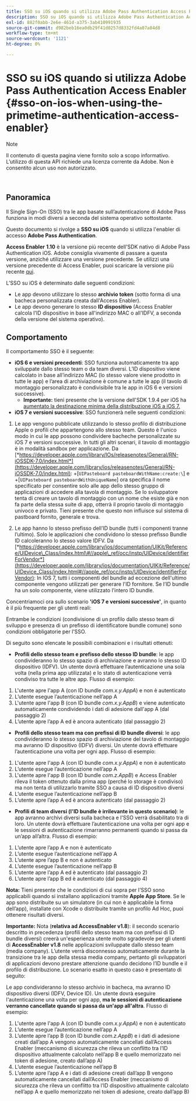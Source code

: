 ```yaml
---
title: SSO su iOS quando si utilizza Adobe Pass Authentication Access Enabler
description: SSO su iOS quando si utilizza Adobe Pass Authentication Access Enabler
exl-id: 882f0abb-2e6e-461d-a375-3ab410991935
source-git-commit: d982beb16ea0db29f41d0257d8332fd4a07a84d8
workflow-type: tm+mt
source-wordcount: '1121'
ht-degree: 0%

---
```


# SSO su iOS quando si utilizza Adobe Pass Authentication Access Enabler {#sso-on-ios-when-using-the-primetime-authentication-access-enabler}

>[!NOTE]
>
>Il contenuto di questa pagina viene fornito solo a scopo informativo. L’utilizzo di questa API richiede una licenza corrente da Adobe. Non è consentito alcun uso non autorizzato.

</br>

## Panoramica

Il Single Sign-On (SSO) tra le app basate sull’autenticazione di Adobe Pass funziona in modi diversi a seconda del sistema operativo sottostante.

Questo documento si rivolge a **SSO su iOS** quando si utilizza l&#39;enabler di accesso **Adobe Pass Authentication**.

**Access Enabler** **1.10** è la versione più recente dell&#39;SDK nativo di Adobe Pass Authentication iOS. Adobe consiglia vivamente di passare a questa versione, anziché utilizzare una versione precedente. Se utilizzi una versione precedente di Access Enabler, puoi scaricare la versione più recente [qui](https://tve.zendesk.com/hc/en-us/articles/204963209-iOS-Native-AccessEnabler-Library).

L’SSO su iOS è determinato dalle seguenti condizioni:

- Le app devono utilizzare lo stesso **archivio token** (sotto forma di una bacheca personalizzata creata dall&#39;Access Enabler).
- Le app devono generare lo stesso **ID dispositivo** (Access Enabler calcola l&#39;ID dispositivo in base all&#39;indirizzo MAC o all&#39;IDFV, a seconda della versione del sistema operativo).

## Comportamento

Il comportamento SSO è il seguente:

- **iOS 6 e versioni precedenti**: SSO funziona automaticamente tra app sviluppate dallo stesso team o da team diversi. L’ID dispositivo viene calcolato in base all’indirizzo MAC (lo stesso valore viene prodotto in tutte le app) e l’area di archiviazione è comune a tutte le app (il tavolo di montaggio personalizzato è condivisibile tra le app in iOS 6 e versioni successive).
   - **Importante:** tieni presente che la versione dell&#39;SDK 1.9.4 per iOS ha [aumentato la destinazione minima della distribuzione iOS a iOS 7.](https://tve.zendesk.com/hc/en-us/articles/204963209-iOS-Native-AccessEnabler-Library)
- **iOS 7 e versioni successive**: SSO funzionerà nelle seguenti condizioni:

1. Le app vengono pubblicate utilizzando lo stesso profilo di distribuzione Apple o profili che appartengono allo stesso team. Questo è l&#39;unico modo in cui le app possono condividere bacheche personalizzate su iOS 7 e versioni successive. In tutti gli altri scenari, il tavolo di montaggio è in modalità sandbox per applicazione. Da [*https://developer.apple.com/library/IOs/releasenotes/General/RN-iOSSDK-7.0/index.html*](https://developer.apple.com/library/ios/releasenotes/General/RN-iOSSDK-7.0/index.html): \+\[`UIPasteboard pasteboardWithName:create:\`] e +\[`UIPasteboard pasteboardWithUniqueName`\] ora specifica il nome specificato per consentire solo alle app dello stesso gruppo di applicazioni di accedere alla tavola di montaggio. Se lo sviluppatore tenta di creare un tavolo di montaggio con un nome che esiste già e non fa parte della stessa suite di app, otterrà il proprio tavolo di montaggio univoco e privato. Tieni presente che questo non influisce sul sistema di pastboard fornito, generale e trova.

1. Le app hanno lo stesso prefisso dell’ID bundle (tutti i componenti tranne l’ultimo). Solo le applicazioni che condividono lo stesso prefisso Bundle ID calcoleranno lo stesso valore IDFV. Da [*https://developer.apple.com/library/ios/documentation/UIKit/Reference/UIDevice\_Class/index.html\#//apple\_ref/occ/instp/UIDevice/identifierForVendor*](https://developer.apple.com/library/ios/documentation/UIKit/Reference/UIDevice_Class/index.html#//apple_ref/occ/instp/UIDevice/identifierForVendor): In IOS 7, tutti i componenti del bundle ad eccezione dell&#39;ultimo componente vengono utilizzati per generare l&#39;ID fornitore. Se l’ID bundle ha un solo componente, viene utilizzato l’intero ID bundle.

Concentriamoci ora sullo scenario **&#39;iOS 7 e versioni successive&#39;**, in quanto è il più frequente per gli utenti reali:

Entrambe le condizioni (condivisione di un profilo dallo stesso team di sviluppo e presenza di un prefisso di identificatore bundle comune) sono condizioni obbligatorie per l’SSO.

Di seguito sono elencate le possibili combinazioni e i risultati ottenuti:

- **Profili dello stesso team e prefisso dello stesso ID bundle**: le app condivideranno lo stesso spazio di archiviazione e avranno lo stesso ID dispositivo (IDFV). Un utente dovrà effettuare l’autenticazione una sola volta (nella prima app utilizzata) e lo stato di autenticazione verrà condiviso tra tutte le altre app. Flusso di esempio:

1. L&#39;utente apre l&#39;app A (con ID bundle *com.x.y.AppA*) e non è autenticato
1. L’utente esegue l’autenticazione nell’app A
1. L&#39;utente apre l&#39;app B (con ID bundle *com.x.y.AppB*) e viene autenticato automaticamente condividendo i dati di adesione dall&#39;app
A (dal passaggio 2)
1. L’utente apre l’app A ed è ancora autenticato (dal passaggio 2)



- **Profili dello stesso team ma con prefissi di ID bundle diversi**: le app condivideranno lo stesso spazio di archiviazione del tavolo di montaggio ma avranno ID dispositivo (IDFV) diversi. Un utente dovrà effettuare l’autenticazione una volta per ogni app. Flusso di esempio:

1. L&#39;utente apre l&#39;app A (con ID bundle *com.x.y.AppA*) e non è autenticato
1. L’utente esegue l’autenticazione nell’app A
1. L&#39;utente apre l&#39;app B (con ID bundle *com.z.AppB*) e Access Enabler rileva il token ottenuto dalla prima app (perché lo storage è condiviso) ma non tenta di utilizzarlo tramite SSO a causa di ID dispositivo diversi
1. L’utente esegue l’autenticazione nell’app B
1. L’utente apre l’app A ed è ancora autenticato (dal passaggio 2)



- **Profili di team diversi (l&#39;ID bundle è irrilevante in questo scenario)**: le app avranno archivi diversi sulla bacheca e l&#39;SSO verrà disabilitato tra di loro. Un utente dovrà effettuare l’autenticazione una volta per ogni app e le sessioni di autenticazione rimarranno permanenti quando si passa da un’app all’altra. Flusso di esempio:


1. L’utente apre l’app A e non è autenticato
1. L’utente esegue l’autenticazione nell’app A
1. L’utente apre l’app B e non è autenticato
1. L’utente esegue l’autenticazione nell’app B
1. L’utente apre l’app A ed è autenticato (dal passaggio 2)
1. L’utente apre l’app B ed è autenticato (dal passaggio 4)

**Nota:** Tieni presente che le condizioni di cui sopra per l&#39;SSO sono applicabili quando si installano applicazioni tramite **Apple App Store**. Se le app sono distribuite su un simulatore (in cui non è applicabile la firma dell’app), installate con Xcode o distribuite tramite un profilo Ad Hoc, puoi ottenere risultati diversi.

**Importante:** Nota (**relativa ad AccessEnabler v1.8**): il secondo scenario descritto in precedenza (profili dello stesso team ma con prefissi di ID bundle diversi) creerà un&#39;esperienza utente molto sgradevole per gli utenti di **AccessEnabler v1.8** nelle applicazioni sviluppate dallo stesso team (media company). L’utente verrà disconnesso automaticamente durante la transizione tra le app della stessa media company, pertanto gli sviluppatori di applicazioni devono prestare attenzione quando decidono l’ID bundle e il profilo di distribuzione. Lo scenario esatto in questo caso è presentato di seguito:

Le app condivideranno lo stesso archivio in bacheca, ma avranno ID dispositivo diversi (IDFV, Device ID). Un utente dovrà eseguire l&#39;autenticazione una volta per ogni app, **ma le sessioni di autenticazione verranno cancellate quando si passa da un&#39;app all&#39;altra**. Flusso di esempio:

1. L&#39;utente apre l&#39;app A (con ID bundle *com.x.y.AppA*) e non è autenticato
1. L’utente esegue l’autenticazione nell’app A
1. L’utente apre l’app B (con ID bundle *com.z.AppB*) e i dati di adesione creati dall’app A vengono automaticamente cancellati dall’Access Enabler (meccanismo di sicurezza che rileva un conflitto tra l’ID dispositivo attualmente calcolato nell’app B e quello memorizzato nei token di adesione, creato dall’app A)
1. L’utente esegue l’autenticazione nell’app B
1. L’utente apre l’app A e i dati di adesione creati dall’app B vengono automaticamente cancellati dall’Access Enabler (meccanismo di sicurezza che rileva un conflitto tra l’ID dispositivo attualmente calcolato nell’app A e quello memorizzato nei token di adesione, creato dall’app B)
